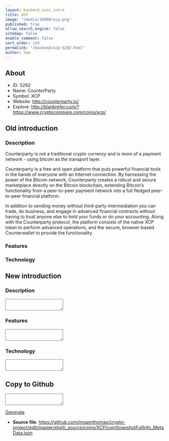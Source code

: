 ```yaml
---
layout: backend_coin_intro
title: XCP
image: "/media/19960/xcp.png"
published: true
allow_search_engine: false
sitemap: false
enable_comment: false
sort_order: 149
permalink: "/backend/xcp-5292.html"
author: Sam
---
```


## About

- ID: 5292
- Name: CounterParty
- Symbol: XCP
- Website: http://counterparty.io/
- Explore: http://blankrefer.com/?https://www.cryptocompare.com/coins/xcp/


## Old introduction

### Description

<p>Counterparty is not a traditional crypto currency and is more of a payment network - using bitcoin as the transport layer.</p><p><span>Counterparty is a free and open platform that puts powerful financial tools in the hands of everyone with an Internet connection. By harnessing the power of the Bitcoin network, Counterparty creates a robust and secure marketplace directly on the Bitcoin blockchain, extending Bitcoin’s functionality from a peer-to-peer payment network into a full fledged peer-to-peer financial platform.</span></p><p><span><span>In addition to sending money without third-party intermediation you can trade, do business, and engage in advanced financial contracts without having to trust anyone else to hold your funds or do your accounting. Along with the Counterparty protocol, the platform consists of the native XCP token to perform advanced operations, and the secure, browser-based Counterwallet to provide the functionality.</span></span></p>

### Features


### Technology




## New introduction


### Description
<textarea id="meta_description" name="description"></textarea>

### Features
<textarea id="meta_features" name="features"></textarea>

### Technology
<textarea id="meta_technology" name="technology"></textarea>


## Copy to Github

<textarea id="coinsnapshotfullinfo_metadata"></textarea>

<a href="#gen" onclick="generateMetaDatJson()">Generate</a>

- **Source file**: <a href="https://github.com/imsamthomas/crypto-project/edit/master/shell/_source/coins/XCP/coinSnapshotFullInfo_MetaData.json">https://github.com/imsamthomas/crypto-project/edit/master/shell/_source/coins/XCP/coinSnapshotFullInfo_MetaData.json</a>

